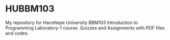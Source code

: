 # HUBBM103
My repository for Hacettepe University BBM103 Introduction to Programming Laboratory-1 course. Quizzes and Assignments with PDF files and codes.
